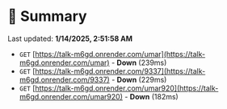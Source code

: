 # 📖 Summary
Last updated: **1/14/2025, 2:51:58 AM**

- `GET` [https://talk-m6gd.onrender.com/umar](https://talk-m6gd.onrender.com/umar) - **Down** (239ms)
- `GET` [https://talk-m6gd.onrender.com/9337](https://talk-m6gd.onrender.com/9337) - **Down** (229ms)
- `GET` [https://talk-m6gd.onrender.com/umar920](https://talk-m6gd.onrender.com/umar920) - **Down** (182ms)
